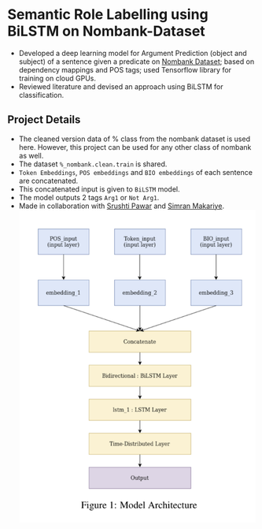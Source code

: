 # Semantic Role Labelling using BiLSTM on Nombank-Dataset
- Developed a deep learning model for Argument Prediction (object and subject) of a sentence given a predicate on [Nombank Dataset](https://nlp.cs.nyu.edu/meyers/NomBank.html); based on dependency mappings and POS tags; used Tensorflow library for training on cloud GPUs.
- Reviewed literature and devised an approach using BiLSTM for classification.

## Project Details
- The cleaned version data of % class from the nombank dataset is used here. However, this project can be used for any other class of nombank as well.
- The dataset `%_nombank.clean.train` is shared.
- `Token Embeddings`, `POS embeddings` and `BIO embeddings` of each sentence are concatenated.
- This concatenated input is given to `BiLSTM` model.
- The model outputs 2 tags `Arg1` or `Not Arg1`.
- Made in collaboration with [Srushti Pawar](https://www.linkedin.com/in/pawarsrushti/) and [Simran Makariye](https://www.linkedin.com/in/simran-makariye-398305149/).
![Model Architecture](model_architecture.png)
